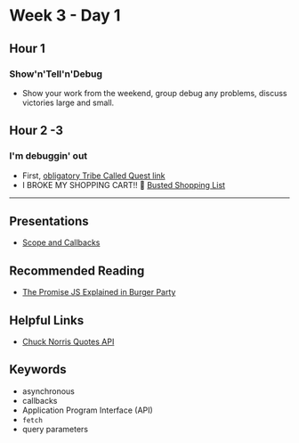 # Week 3 - Day 1

## Hour 1

### Show'n'Tell'n'Debug

* Show your work from the weekend, group debug any problems, discuss victories large and small.

## Hour 2 -3

### I'm debuggin' out

* First, [obligatory Tribe Called Quest link](https://www.youtube.com/watch?v=P9oTCzWRuvQ)
* I BROKE MY SHOPPING CART!! 🤯 [Busted Shopping List](https://github.com/ccs-fall-2023/exercises/tree/main/js-shoping-list-busted)

---

## Presentations

* [Scope and Callbacks](https://docs.google.com/presentation/d/10nW_mk5EDWl43SzuIWEJOitD5cuE43_WMLIHeLtM0i8/edit?usp=sharingg)

## Recommended Reading

* [The Promise JS Explained in Burger Party](https://fullstackjournal.wordpress.com/2018/07/06/the-promise-js-explained-i-burger-party/)

## Helpful Links

* [Chuck Norris Quotes API](https://api.chucknorris.io/)

## Keywords

* asynchronous
* callbacks
* Application Program Interface (API)
* `fetch`
* query parameters
